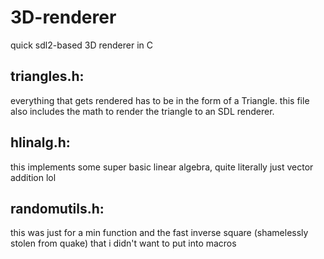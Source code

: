 # 3D-renderer
quick sdl2-based 3D renderer in C

## triangles.h:
everything that gets rendered has to be in the form of a Triangle. this file also includes the math to render the triangle to an SDL renderer.

## hlinalg.h:
this implements some super basic linear algebra, quite literally just vector addition lol

## randomutils.h:
this was just for a min function and the fast inverse square (shamelessly stolen from quake) that i didn't want to put into macros
